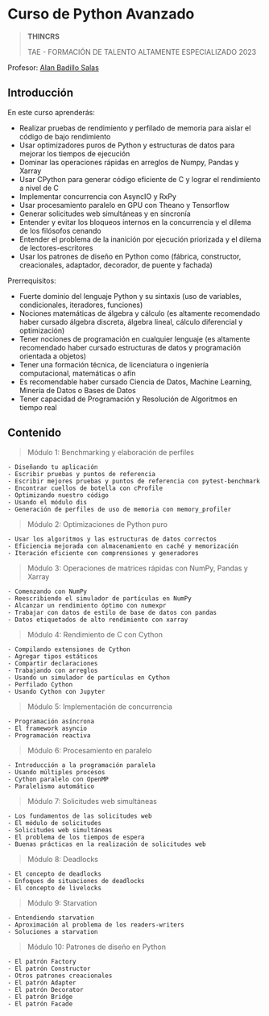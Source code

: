 # Curso de Python Avanzado

> **THINCRS**
>
> TAE - FORMACIÓN DE TALENTO ALTAMENTE ESPECIALIZADO 2023

Profesor: [Alan Badillo Salas](alan@nomadacode.com)

## Introducción

En este curso aprenderás:

* Realizar pruebas de rendimiento y perfilado de memoria para aislar el código de bajo rendimiento
* Usar optimizadores puros de Python y estructuras de datos para mejorar los tiempos de ejecución
* Dominar las operaciones rápidas en arreglos de Numpy, Pandas y Xarray
* Usar CPython para generar código eficiente de C y lograr el rendimiento a nivel de C
* Implementar concurrencia con AsyncIO y RxPy
* Usar procesamiento paralelo en GPU con Theano y Tensorflow
* Generar solicitudes web simultáneas y en sincronía
* Entender y evitar los bloqueos internos en la concurrencia y el dilema de los filósofos cenando
* Entender el problema de la inanición por ejecución priorizada y el dilema de lectores-escritores
* Usar los patrones de diseño en Python como (fábrica, constructor, creacionales, adaptador, decorador, de puente y fachada)

Prerrequisitos:

* Fuerte dominio del lenguaje Python y su sintaxis (uso de variables, condicionales, iteradores, funciones)
* Nociones matemáticas de álgebra y cálculo (es altamente recomendado haber cursado álgebra discreta, álgebra lineal, cálculo diferencial y optimización)
* Tener nociones de programación en cualquier lenguaje (es altamente recomendado haber cursado estructuras de datos y programación orientada a objetos)
* Tener una formación técnica, de licenciatura o ingeniería computacional, matemáticas o afín
* Es recomendable haber cursado Ciencia de Datos, Machine Learning, Minería de Datos o Bases de Datos
* Tener capacidad de Programación y Resolución de Algoritmos en tiempo real

## Contenido

> Módulo 1: Benchmarking y elaboración de perfiles

    - Diseñando tu aplicación
    - Escribir pruebas y puntos de referencia
    - Escribir mejores pruebas y puntos de referencia con pytest-benchmark
    - Encontrar cuellos de botella con cProfile
    - Optimizando nuestro código
    - Usando el módulo dis
    - Generación de perfiles de uso de memoria con memory_profiler

> Módulo 2: Optimizaciones de Python puro

    - Usar los algoritmos y las estructuras de datos correctos
    - Eficiencia mejorada con almacenamiento en caché y memorización
    - Iteración eficiente con comprensiones y generadores

> Módulo 3: Operaciones de matrices rápidas con NumPy, Pandas y Xarray

    - Comenzando con NumPy
    - Reescribiendo el simulador de partículas en NumPy
    - Alcanzar un rendimiento óptimo con numexpr
    - Trabajar con datos de estilo de base de datos con pandas
    - Datos etiquetados de alto rendimiento con xarray

> Módulo 4: Rendimiento de C con Cython

    - Compilando extensiones de Cython
    - Agregar tipos estáticos
    - Compartir declaraciones
    - Trabajando con arreglos
    - Usando un simulador de partículas en Cython
    - Perfilado Cython
    - Usando Cython con Jupyter

> Módulo 5: Implementación de concurrencia

    - Programación asíncrona
    - El framework asyncio
    - Programación reactiva

> Módulo 6: Procesamiento en paralelo

    - Introducción a la programación paralela
    - Usando múltiples procesos
    - Cython paralelo con OpenMP
    - Paralelismo automático

> Módulo 7: Solicitudes web simultáneas

    - Los fundamentos de las solicitudes web
    - El módulo de solicitudes
    - Solicitudes web simultáneas
    - El problema de los tiempos de espera
    - Buenas prácticas en la realización de solicitudes web

> Módulo 8: Deadlocks

    - El concepto de deadlocks
    - Enfoques de situaciones de deadlocks
    - El concepto de livelocks

> Módulo 9: Starvation

    - Entendiendo starvation
    - Aproximación al problema de los readers-writers
    - Soluciones a starvation

> Módulo 10: Patrones de diseño en Python

    - El patrón Factory
    - El patrón Constructor
    - Otros patrones creacionales
    - El patrón Adapter
    - El patrón Decorator
    - El patrón Bridge
    - El patrón Facade
